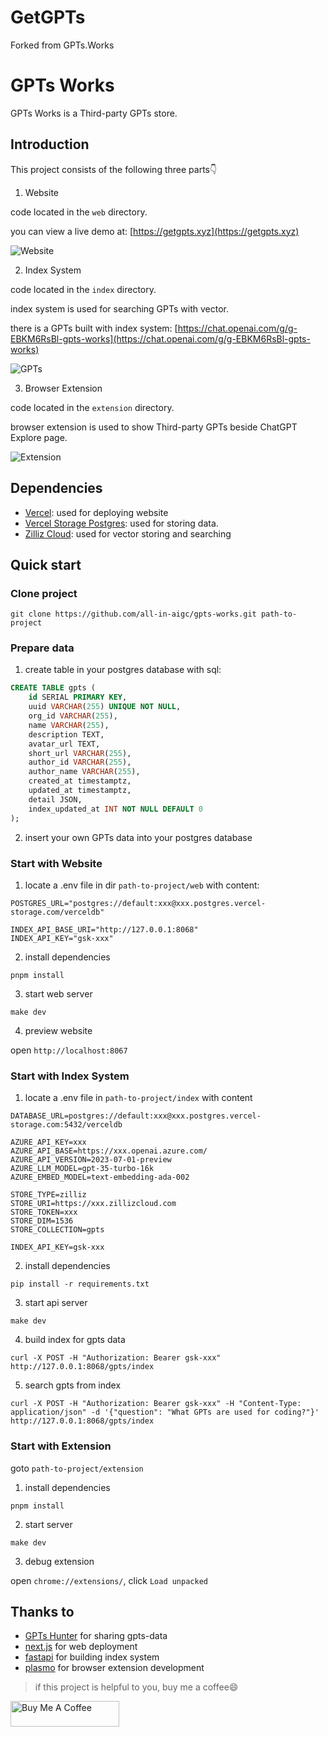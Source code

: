 # GetGPTs
Forked from GPTs.Works

# GPTs Works

GPTs Works is a Third-party GPTs store.

## Introduction

This project consists of the following three parts👇

1. Website

code located in the `web` directory.

you can view a live demo at: [https://getgpts.xyz](https://getgpts.xyz)

![Website](https://ph-files.imgix.net/45d5eb41-849f-415b-91da-079b6e32946e.png?auto=compress&codec=mozjpeg&cs=strip&auto=format&fit=max&dpr=2)

2. Index System

code located in the `index` directory.

index system is used for searching GPTs with vector.

there is a GPTs built with index system: [https://chat.openai.com/g/g-EBKM6RsBl-gpts-works](https://chat.openai.com/g/g-EBKM6RsBl-gpts-works)

![GPTs](https://ph-files.imgix.net/f12174a9-085c-42d0-8f0d-06013cd17c7b.png?auto=compress&codec=mozjpeg&cs=strip&auto=format&fit=max&dpr=2)

3. Browser Extension

code located in the `extension` directory.

browser extension is used to show Third-party GPTs beside ChatGPT Explore page.

![Extension](https://ph-files.imgix.net/e43df90d-f55f-4dee-b121-5051710397bd.png?auto=compress&codec=mozjpeg&cs=strip&auto=format&fit=max&dpr=2)

## Dependencies

- [Vercel](https://vercel.com/): used for deploying website
- [Vercel Storage Postgres](https://vercel.com/docs/storage/vercel-postgres): used for storing data.
- [Zilliz Cloud](https://cloud.zilliz.com/): used for vector storing and searching

## Quick start

### Clone project

```shell
git clone https://github.com/all-in-aigc/gpts-works.git path-to-project
```

### Prepare data

1. create table in your postgres database with sql:

```sql
CREATE TABLE gpts (
    id SERIAL PRIMARY KEY,
    uuid VARCHAR(255) UNIQUE NOT NULL,
    org_id VARCHAR(255),
    name VARCHAR(255),
    description TEXT,
    avatar_url TEXT,
    short_url VARCHAR(255),
    author_id VARCHAR(255),
    author_name VARCHAR(255),
    created_at timestamptz,
    updated_at timestamptz,
    detail JSON,
    index_updated_at INT NOT NULL DEFAULT 0
);
```

2. insert your own GPTs data into your postgres database

### Start with Website

1. locate a .env file in dir `path-to-project/web` with content:

```
POSTGRES_URL="postgres://default:xxx@xxx.postgres.vercel-storage.com/verceldb"

INDEX_API_BASE_URI="http://127.0.0.1:8068"
INDEX_API_KEY="gsk-xxx"
```

2. install dependencies

```shell
pnpm install
```

3. start web server

```
make dev
```

4. preview website

open `http://localhost:8067` 

### Start with Index System

1. locate a .env file in `path-to-project/index` with content

```
DATABASE_URL=postgres://default:xxx@xxx.postgres.vercel-storage.com:5432/verceldb

AZURE_API_KEY=xxx  
AZURE_API_BASE=https://xxx.openai.azure.com/
AZURE_API_VERSION=2023-07-01-preview
AZURE_LLM_MODEL=gpt-35-turbo-16k
AZURE_EMBED_MODEL=text-embedding-ada-002

STORE_TYPE=zilliz
STORE_URI=https://xxx.zillizcloud.com
STORE_TOKEN=xxx
STORE_DIM=1536
STORE_COLLECTION=gpts

INDEX_API_KEY=gsk-xxx
```

2. install dependencies

```shell
pip install -r requirements.txt
```

3. start api server

```
make dev
```

4. build index for gpts data

```
curl -X POST -H "Authorization: Bearer gsk-xxx" http://127.0.0.1:8068/gpts/index 
```

5. search gpts from index

```
curl -X POST -H "Authorization: Bearer gsk-xxx" -H "Content-Type: application/json" -d '{"question": "What GPTs are used for coding?"}' http://127.0.0.1:8068/gpts/index 
```

### Start with Extension

goto `path-to-project/extension`

1. install dependencies

```
pnpm install
```

2. start server

```
make dev
```

3. debug extension

open `chrome://extensions/`, click `Load unpacked`

## Thanks to

- [GPTs Hunter](https://www.gptshunter.com) for sharing gpts-data 
- [next.js](https://github.com/vercel/next.js) for web deployment
- [fastapi](https://github.com/tiangolo/fastapi) for building index system
- [plasmo](https://github.com/PlasmoHQ/plasmo) for browser extension development

> if this project is helpful to you, buy me a coffee😄

<a href="https://www.buymeacoffee.com/idoubi" target="_blank"><img src="https://cdn.buymeacoffee.com/buttons/default-orange.png" alt="Buy Me A Coffee" height="41" width="174"></a>

